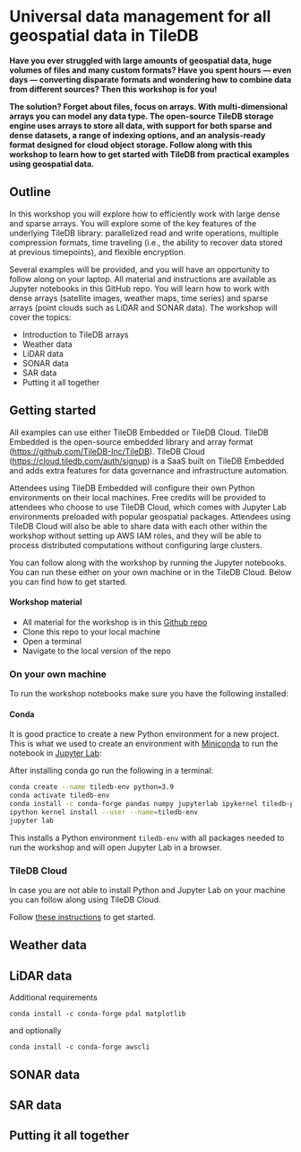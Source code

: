 # Universal data management for all geospatial data in TileDB

**Have you ever struggled with large amounts of geospatial data, huge volumes of files and many custom formats? Have you spent hours — even days — converting disparate formats and wondering how to combine data from different sources? Then this workshop is for you!**

**The solution? Forget about files, focus on arrays. With multi-dimensional arrays you can model any data type. The open-source TileDB storage engine uses arrays to store all data, with support for both sparse and dense datasets, a range of indexing options, and an analysis-ready format designed for cloud object storage. Follow along with this workshop to learn how to get started with TileDB from practical examples using geospatial data.**

## Outline

In this workshop you will explore how to efficiently work with large dense and sparse arrays. You will explore some of the key features of the underlying TileDB library: parallelized read and write operations, multiple compression formats, time traveling (i.e., the ability to recover data stored at previous timepoints), and flexible encryption.

Several examples will be provided, and you will have an opportunity to follow along on your laptop. All material and instructions are available as Jupyter notebooks in this GitHub repo. You will learn how to work with dense arrays (satellite images, weather maps, time series) and sparse arrays (point clouds such as LiDAR and SONAR data). The workshop will cover the topics: 

* Introduction to TileDB arrays
* Weather data
* LiDAR data
* SONAR data
* SAR data
* Putting it all together

## Getting started

All examples can use either TileDB Embedded or TileDB Cloud. TileDB Embedded is the open-source embedded library and array format (https://github.com/TileDB-Inc/TileDB). TileDB Cloud (https://cloud.tiledb.com/auth/signup) is a SaaS built on TileDB Embedded and adds extra features for data governance and infrastructure automation.

Attendees using TileDB Embedded will configure their own Python environments on their local machines. Free credits will be provided to attendees who choose to use TileDB Cloud, which comes with Jupyter Lab environments preloaded with popular geospatial packages. Attendees using TileDB Cloud will also be able to share data with each other within the workshop without setting up AWS IAM roles, and they will be able to process distributed computations without configuring large clusters.

You can follow along with the workshop by running the Jupyter notebooks. You can run these either on your own machine or in the TileDB Cloud. Below you can find how to get started.


#### Workshop material

* All material for the workshop is in this [Github repo](https://github.com/TileDB-Inc/FOSS4G-2021)
* Clone this repo to your local machine
* Open a terminal
* Navigate to the local version of the repo

### On your own machine

To run the workshop notebooks make sure you have the following installed:

#### Conda

It is good practice to create a new Python environment for a new project. This is what we used to create an environment with [Miniconda](https://docs.conda.io/en/latest/miniconda.html) to run the notebook in [Jupyter Lab](https://jupyterlab.readthedocs.io/en/stable/index.html):

After installing conda go run the following in a terminal:

``` bash
conda create --name tiledb-env python=3.9
conda activate tiledb-env
conda install -c conda-forge pandas numpy jupyterlab ipykernel tiledb-py pyarrow
ipython kernel install --user --name=tiledb-env
jupyter lab
```

This installs a Python environment `tiledb-env` with all packages needed to run the workshop and will open Jupyter Lab in a browser.

### TileDB Cloud

In case you are not able to install Python and Jupyter Lab on your machine you can follow along using TileDB Cloud. 

Follow  [these instructions](https://docs.tiledb.com/cloud/tutorials/console-walkthrough) to get started. 

## Weather data

## LiDAR data

Additional requirements

```
conda install -c conda-forge pdal matplotlib
```

and optionally 

```
conda install -c conda-forge awscli
```

## SONAR data

## SAR data

## Putting it all together
